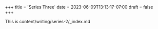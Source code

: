+++
title = 'Series Three'
date = 2023-06-09T13:13:17-07:00
draft = false
+++

This is content/writing/series-2/_index.md
